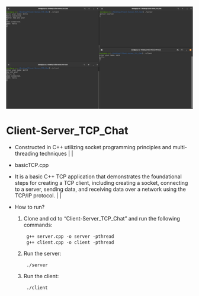 ![Screenshot](chat_screenshot.png)
 
 # Client-Server_TCP_Chat
 
- Constructed in C++ utilizing socket programming principles and multi-threading techniques
|
|
* basicTCP.cpp

- It is a basic C++ TCP application that demonstrates the foundational steps for creating a TCP client, including creating a socket, connecting to a server, sending data, and receiving data over a network using the TCP/IP protocol. 
|
|
* How to run?
	
	1. Clone and cd to “Client-Server_TCP_Chat” and run the following commands:

			g++ server.cpp -o server -pthread
 			g++ client.cpp -o client -pthread

  	2. Run the server:

  			./server

   	3. Run the client:

  			./client

